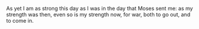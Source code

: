 As yet I am as strong this day as I was in the day that Moses sent me: as my strength was then, even so is my strength now, for war, both to go out, and to come in.
